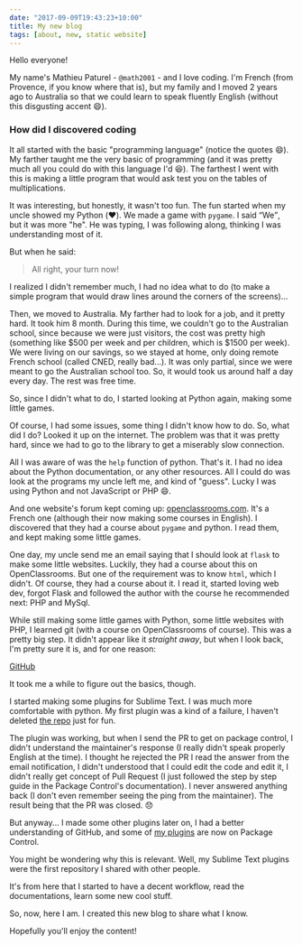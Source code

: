 ```yaml
---
date: "2017-09-09T19:43:23+10:00"
title: My new blog
tags: [about, new, static website]
---
```


Hello everyone!

My name's Mathieu Paturel - `@math2001` - and I love coding. I'm French (from
Provence, if you know where that is), but my family and I moved 2 years ago to
Australia so that we could learn to speak fluently English (without this
disgusting accent :smile:).<!--more-->

### How did I discovered coding

It all started with the basic "programming language" (notice the quotes
:smile:). My farther taught me the very basic of programming (and it was pretty
much all you could do with this language I'd :laughing:). The farthest I went
with this is making a little program that would ask test you on the tables of
multiplications.

It was interesting, but honestly, it wasn't too fun. The fun started when my
uncle showed my Python (:heart:). We made a game with `pygame`. I said
<q>We</q>, but it was more "he". He was typing, I was following along, thinking
I was understanding most of it.

But when he said:

> All right, your turn now!

I realized I didn't remember much, I had no idea what to do (to make a simple
program that would draw lines around the corners of the screens)...

Then, we moved to Australia. My farther had to look for a job, and it pretty
hard. It took him 8 month. During this time, we couldn't go to the Australian
school, since because we were just visitors, the cost was pretty high (something
like $500 per week and per children, which is $1500 per week). We were living on
our savings, so we stayed at home, only doing remote French school (called CNED,
really bad...). It was only partial, since we were meant to go the Australian
school too. So, it would took us around half a day every day. The rest was free
time.

So, since I didn't what to do, I started looking at Python again, making some
little games.

Of course, I had some issues, some thing I didn't know how to do. So, what did I
do? Looked it up on the internet. The problem was that it was pretty hard, since
we had to go to the library to get a miserably slow connection.

All I was aware of was the `help` function of python. That's it. I had no idea
about the Python documentation, or any other resources. All I could do was look
at the programs my uncle left me, and kind of "guess". Lucky I was using Python
and not JavaScript or PHP :smile:.

And one website's forum kept coming up:
[openclassrooms.com](https://openclassrooms.com). It's a French one (although
their now making some courses in English). I discovered that they had a course
about `pygame` and python. I read them, and kept making some little games.

One day, my uncle send me an email saying that I should look at `flask` to make
some little websites. Luckily, they had a course about this on OpenClassrooms.
But one of the requirement was to know `html`, which I didn't. Of course, they
had a course about it. I read it, started loving web dev, forgot Flask and
followed the author with the course he recommended next: PHP and MySql.

While still making some little games with Python, some little websites with PHP,
I learned git (with a course on OpenClassrooms of course). This was a pretty big
step. It didn't appear like it *straight away*, but when I look back, I'm pretty
sure it is, and for one reason:

[GitHub][]

It took me a while to figure out the basics, though.

I started making some plugins for Sublime Text. I was much more comfortable with
python. My first plugin was a kind of a failure, I haven't deleted
[the repo][snippetlister] just for fun.

The plugin was working, but when I send the PR to get on package control, I
didn't understand the maintainer's response (I really didn't speak properly
English at the time). I thought he rejected the PR I read the answer from the
email notification, I didn't understood that I could edit the code and edit it,
I didn't really get concept of Pull Request (I just followed the step by step
guide in the Package Control's documentation). I never answered anything back (I
don't even remember seeing the ping from the maintainer). The result being that
the PR was closed. :disappointed:

But anyway... I made some other plugins later on, I had a better understanding
of GitHub, and some of [my plugins][] are now on Package Control.

You might be wondering why this is relevant. Well, my Sublime Text plugins were
the first repository I shared with other people.

It's from here that I started to have a decent workflow, read the
documentations, learn some new cool stuff.

So, now, here I am. I created this new blog to share what I know.

Hopefully you'll enjoy the content!

[snippetlister]: https://github.com/math2001/snippet-lister
[my plugins]: https://packagecontrol.io/browse/authors/math2001
[GitHub]: https://github.com
